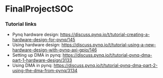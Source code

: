 # FinalProjectSOC
### Tutorial links
- Pynq hardware design: https://discuss.pynq.io/t/tutorial-creating-a-hardware-design-for-pynq/145
- Using hardware design: https://discuss.pynq.io/t/tutorial-using-a-new-hardware-design-with-pynq-axi-gpio/146
- Setting up DMA in pynq: https://discuss.pynq.io/t/tutorial-pynq-dma-part-1-hardware-design/3133
- Using DMA in pynq: https://discuss.pynq.io/t/tutorial-pynq-dma-part-2-using-the-dma-from-pynq/3134
